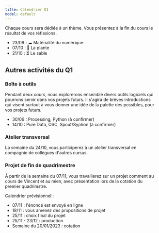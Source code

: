 ```yaml
---
title: Calendrier Q1
model: default
---
```


Chaque cours sera dédiée à un thème. Vous présentez à la fin du cours le résultat de vos réflexions.

- 23/09 : ☁ Matérialité du numérique
- 07/10 : 🌱 La plante
- 21/10 : ⏳ Le sable

## Autres activités du Q1
### Boîte à outils
Pendant deux cours, nous explorerons ensemble divers outils logiciels qui pourrons servir dans vos projets futurs. Il s'agira de brèves introductions qui visent surtout à vous donner une idée de la palette des possibles, pour vos projets futurs.

- 30/09 : Processing, Python (à confirmer)
- 14/10 : Pure Data, OSC, Spout/Syphon (à confirmer)

### Atelier transversal
La semaine du 24/10, vous participerez à un atelier transversal en compagnie de collègues d'autres cursus.

### Projet de fin de quadrimestre
À partir de la semaine du 07/11, vous travaillerez sur un projet comment au cours de Vincent et au mien, avec présentation lors de la cotation du premier quadrimstre.

Calendrier prévisionnel :

- 07/11 : l'énoncé est envoyé en ligne
- 18/11 : vous amenez des propositions de projet
- 25/11 : choix final du projet
- 25/11 - 23/12 : production
- Semaine du 20/01/2023 : cotation